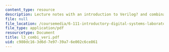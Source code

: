 ```yaml
---
content_type: resource
description: Lecture notes with an introduction to Verilog? and combinational logic.
file: null
file_location: /coursemedia/6-111-introductory-digital-systems-laboratory-spring-2006/c980dc163d6d7e9739a76e002c6ce861_l3_combi_veri.pdf
file_type: application/pdf
resourcetype: Document
title: l3_combi_veri.pdf
uid: c980dc16-3d6d-7e97-39a7-6e002c6ce861
---
```

